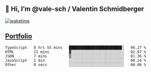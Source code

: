 ## 👋 Hi, I’m @vale-sch / Valentin Schmidberger
[![wakatime](https://wakatime.com/badge/user/7560c813-56c2-4ce8-b378-268c8ee84276.svg)](https://wakatime.com/@7560c813-56c2-4ce8-b378-268c8ee84276)
##  [Portfolio](https://vale-sch.github.io/ValentinSchmidberger/ "Portfolio")
<!--START_SECTION:waka-->

```text
TypeScript   8 hrs 55 mins   ████████████████████████░   96.27 %
HTML         11 mins         ▓░░░░░░░░░░░░░░░░░░░░░░░░   02.07 %
JSON         7 mins          ▒░░░░░░░░░░░░░░░░░░░░░░░░   01.36 %
JavaScript   1 min           ░░░░░░░░░░░░░░░░░░░░░░░░░   00.24 %
Other        0 secs          ░░░░░░░░░░░░░░░░░░░░░░░░░   00.06 %
```

<!--END_SECTION:waka-->
